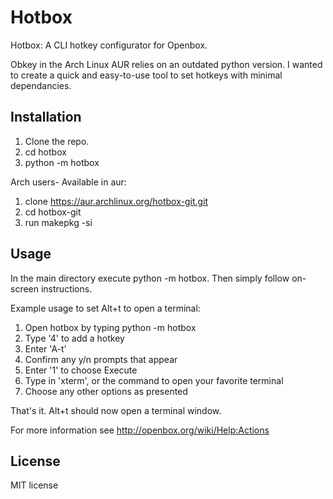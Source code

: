 # Hotbox

Hotbox: A CLI hotkey configurator for Openbox.

Obkey in the Arch Linux AUR relies on an outdated python version.
I wanted to create a quick and easy-to-use tool to set hotkeys with minimal dependancies.

## Installation

1. Clone the repo.
2. cd hotbox
3. python -m hotbox

Arch users- Available in aur:
1. clone https://aur.archlinux.org/hotbox-git.git
2. cd hotbox-git
3. run makepkg -si

## Usage

In the main directory execute python -m hotbox.
Then simply follow on-screen instructions.

Example usage to set Alt+t to open a terminal:
1. Open hotbox by typing python -m hotbox
2. Type '4' to add a hotkey
3. Enter 'A-t'
4. Confirm any y/n prompts that appear
5. Enter '1' to choose Execute
6. Type in 'xterm', or the command to open your favorite terminal
7. Choose any other options as presented

That's it. Alt+t should now open a terminal window.

For more information see http://openbox.org/wiki/Help:Actions

## License

MIT license
